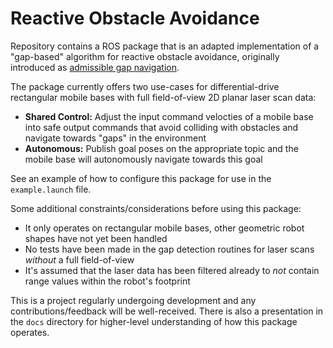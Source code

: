 # Reactive Obstacle Avoidance

Repository contains a ROS package that is an adapted implementation of a "gap-based" algorithm for reactive obstacle avoidance, originally introduced as [admissible gap navigation](https://www.sciencedirect.com/science/article/pii/S0921889017306905#!).

The package currently offers two use-cases for differential-drive rectangular mobile bases with full field-of-view 2D planar laser scan data:
- **Shared Control:** Adjust the input command velocties of a mobile base into safe output commands that avoid colliding with obstacles and navigate towards "gaps" in the environment
- **Autonomous:** Publish goal poses on the appropriate topic and the mobile base will autonomously navigate towards this goal

See an example of how to configure this package for use in the `example.launch` file.

Some additional constraints/considerations before using this package:
- It only operates on rectangular mobile bases, other geometric robot shapes have not yet been handled
- No tests have been made in the gap detection routines for laser scans _without_ a full field-of-view
- It's assumed that the laser data has been filtered already to _not_ contain range values within the robot's footprint

This is a project regularly undergoing development and any contributions/feedback will be well-received. There is also a presentation in the `docs` directory for higher-level understanding of how this package operates.
